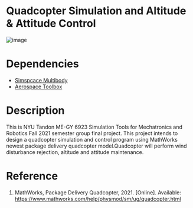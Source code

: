 # Quadcopter Simulation and Altitude & Attitude Control

![image](https://github.com/likeyousmile/Quadcopter-Simulation-and-Altitude-Attitude-Control\Simulation_Demo.gif)

# Dependencies
* [Simspcace Multibody](https://www.mathworks.com/products/simscape-multibody.html)   
* [Aerospace Toolbox](https://www.mathworks.com/products/aerospace-toolbox.html)   

# Description
This is NYU Tandon ME-GY 6923 Simulation Tools for Mechatronics and Robotics Fall 2021 semester group final project.
This project intends to design a quadcopter simulation and control program using MathWorks newest package delivery quadcopter model.Quadcopter will perform wind disturbance rejection, altitude and attitude maintenance.

# Reference
1. MathWorks, Package Delivery Quadcopter, 2021. [Online]. Available: https://www.mathworks.com/help/physmod/sm/ug/quadcopter.html

